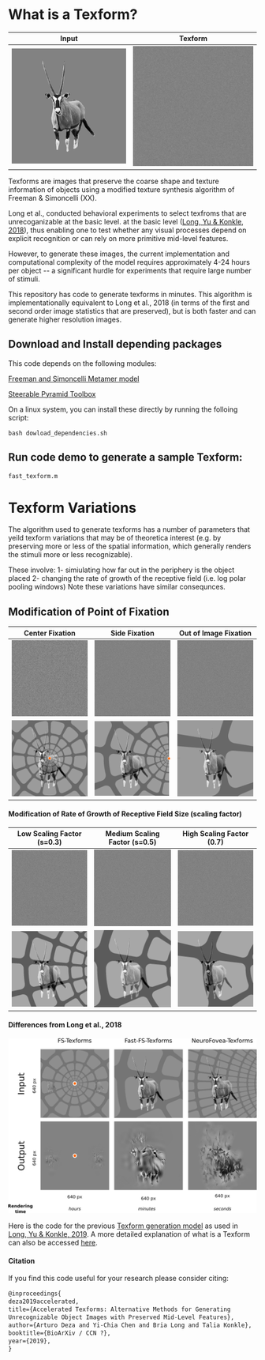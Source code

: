 
# What is a Texform?

| Input | Texform | 
| --- | --- |
| <img src="https://github.com/ArturoDeza/Fast-Texforms/blob/master/640x640_s0.5_a1_o0.5_original.png" width="440"> | <img src="https://github.com/ArturoDeza/Fast-Texforms/blob/master/Animated_Texform.gif" width="440"> | 

Texforms are images that preserve the coarse shape and
texture information of objects using a modified texture synthesis algorithm of Freeman & Simoncelli (XX). 

Long et al., conducted behavioral experiments to select texfroms that are unrecoganizable at the basic level. 
at  the  basic level ([Long, Yu & Konkle, 2018](https://www.pnas.org/content/115/38/E9015)), thus enabling one to test whether any visual processes depend on explicit recognition or can rely on more primitive mid-level features.  

However, to generate these images, the current implementation and computational complexity of the model requires
 approximately   4-24  hours  per  object --  a significant hurdle for experiments that require large number of stimuli. 
 
This repository has code to generate texforms in minutes.  This algorithm is implementationally equivalent to Long et al., 2018 (in terms of the first and second order image statistics that are preserved), but is both faster and can generate higher resolution images. 


## Download and Install depending packages

This code depends on the following modules:

[Freeman and Simoncelli Metamer model](https://github.com/freeman-lab/metamers)

[Steerable Pyramid Toolbox](https://github.com/LabForComputationalVision/matlabPyrTools)

On a linux system, you can install these directly by running the folloing script: 

```
bash dowload_dependencies.sh
```

## Run code demo to generate a sample Texform:

```
fast_texform.m 
```

# Texform Variations

The algorithm used to generate texforms has a number of parameters that yeild texform variations that may be of theoretica interest (e.g. by preserving more or less of the spatial information, which generally renders the stimuli more or less recognizable).

These involve:
1- simiulating how far out in the periphery is the object placed
2- changing the rate of growth of the receptive field (i.e. log polar pooling windows)
Note these variations have similar consequnces.



## Modification of Point of Fixation

| Center Fixation | Side Fixation | Out of Image Fixation |  
| --- | --- | --- |
| <img src="https://github.com/ArturoDeza/Fast-Texforms/blob/master/Gifs/Animation_Texform_Center.gif" width="256"> | <img src="https://github.com/ArturoDeza/Fast-Texforms/blob/master/Gifs/Animation_Texform_Side.gif" width="256"> | <img src="https://github.com/ArturoDeza/Fast-Texforms/blob/master/Gifs/Animated_Texform_Further.gif" width="256"> |
| <img src="https://github.com/ArturoDeza/Fast-Texforms/blob/master/Gifs/Doodles_Texform1.png" width="256"> | <img src="https://github.com/ArturoDeza/Fast-Texforms/blob/master/Gifs/Doodles_Texform2.png" width="256"> | <img src="https://github.com/ArturoDeza/Fast-Texforms/blob/master/Gifs/Doodles_Texform3.png" width="256"> |


#### Modification of Rate of Growth of Receptive Field Size (scaling factor)
| Low Scaling Factor (s=0.3) | Medium Scaling Factor (s=0.5) | High Scaling Factor (0.7) |  
| --- | --- | --- |
| <img src="https://github.com/ArturoDeza/Fast-Texforms/blob/master/Gifs/Scale_030.gif" width="256"> | <img src="https://github.com/ArturoDeza/Fast-Texforms/blob/master/Gifs/Scale_050.gif" width="256"> | <img src="https://github.com/ArturoDeza/Fast-Texforms/blob/master/Gifs/Scale_070.gif" width="256"> |
| <img src="https://github.com/ArturoDeza/Fast-Texforms/blob/master/Gifs/Doodle_s030.png" width="256"> | <img src="https://github.com/ArturoDeza/Fast-Texforms/blob/master/Gifs/Doodle_s050.png" width="256"> | <img src="https://github.com/ArturoDeza/Fast-Texforms/blob/master/Gifs/Doodle_s070.png" width="256"> |

#### Differences from Long et al., 2018

<img src="https://github.com/ArturoDeza/Fast-Texforms/blob/master/TexForms_Comparison.png" width="800">

Here is the code for the previous [Texform generation model](https://github.com/brialorelle/TexformGen) as used in [Long, Yu & Konkle, 2019](https://www.pnas.org/content/115/38/E9015). A more detailed explanation of what is a Texform can also be accessed [here](https://www.brialong.com/all-about-texforms).


#### Citation
If you find this code useful for your research please consider citing:

```
@inproceedings{
deza2019accelerated,
title={Accelerated Texforms: Alternative Methods for Generating Unrecognizable Object Images with Preserved Mid-Level Features},
author={Arturo Deza and Yi-Chia Chen and Bria Long and Talia Konkle},
booktitle={BioArXiv / CCN ?},
year={2019},
}
```
